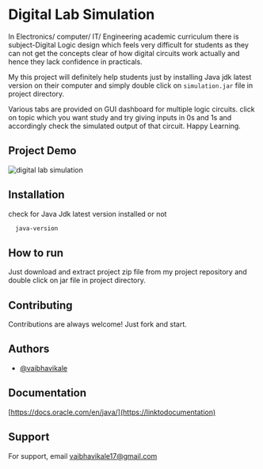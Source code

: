 
# Digital Lab Simulation

In Electronics/ computer/ IT/ Engineering academic curriculum there is subject-Digital Logic design which feels very difficult for students as they can not get the concepts clear of how digital circuits work actually and hence they lack confidence in practicals.

My this project will definitely help students just by installing Java jdk latest version on their computer and simply double click on `simulation.jar` file in project directory.

Various tabs are provided on GUI dashboard for multiple  logic circuits.
click on topic which you want study and try giving inputs in 0s and 1s and accordingly check the simulated output of that circuit. Happy Learning.



## Project Demo


![digital lab simulation](https://github.com/Vaibhavi-Kale/Digital-Lab-Simulation/assets/169228708/f9e0b6cc-66a7-4139-913d-ef8c388ad9a7)



## Installation

check for Java Jdk latest version installed or not

```bash
  java-version
```
    
## How to run

Just download and extract project zip file from my project repository and double click on jar file in project directory.




## Contributing

Contributions are always welcome!
 Just fork and start.


## Authors

- [@vaibhavikale](https://www.github.com/octokatherine)


## Documentation

[https://docs.oracle.com/en/java/](https://linktodocumentation)


## Support

For support, email vaibhavikale17@gmail.com

